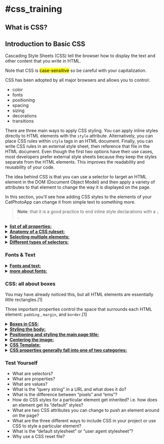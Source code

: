 # #css_training

## What is CSS?

<div class="intro-layout"><h2>Introduction to Basic CSS</h2>
<p>Cascading Style Sheets (CSS) tell the browser how to display the text and other content that you write in HTML.</p>
<p>Note that CSS is <mark>case-sensitive</mark> so be careful with your capitalization.</p>
<p>CSS has been adopted by all major browsers and allows you to control:</p>
<ul>
<li>color</li>
<li>fonts</li>
<li>positioning</li>
<li>spacing</li>
<li>sizing</li>
<li>decorations</li>
<li>transitions</li>
</ul>
<p>There are three main ways to apply CSS styling. You can apply inline styles directly to HTML elements with the <code class="language-text">style</code> attribute. Alternatively, you can place CSS rules within <code class="language-text">style</code> tags in an HTML document. Finally, you can write CSS rules in an external style sheet, then reference that file in the HTML document. Even though the first two options have their use cases, most developers prefer external style sheets because they keep the styles separate from the HTML elements. This improves the readability and reusability of your code.</p>
<p>The idea behind CSS is that you can use a selector to target an HTML element in the DOM (Document Object Model) and then apply a variety of attributes to that element to change the way it is displayed on the page.</p>
<p>In this section, you'll see how adding CSS styles to the elements of your CatPhotoApp can change it from simple text to something more.</p>

> **Note**: that it is a good practice to end inline style declarations with a `;` .
    
</div>

<details>
<summary><b><u>list of all properties:</u></b></summary>
<ul>

<li><b>color</b>:
    changes color of element.
</li>

<li><b>font-size</b>:
    change font-size of text.
</li>

<li><b>font-family</b>:
    change font of text.
</li>



> **Note**: there is 2 kinds of fonts: local system fonts & non-standard custom web fonts

> **Note**: `Google Fonts` is a free library of web fonts that you can use in your CSS by referencing the font's URL.

> **Note**: Family names are `case-sensitive` and need to be wrapped in quotes if there is a space in the name. For example, you need quotes to use the `"Open Sans"` font, but not to use the `Lobster` font.

<li><b>width</b>:
    controls an element's width. 
</li>

<li><b>border</b>:
    
  * creates borders around elements.
  * it has some properties (sub-propertise) :
      - `color`: obvio,
      - `width`: thickness of the border.
      - `style`: `solid`, `dotted`, `dashed` ..etc. 
      - `radius`: controls the radius of the conrners of a border (default: 0px).
          > **Note**: In addition to pixels, you can also specify the `border-radius` using a percentage.
      - 
</li>

> **Note**: you can apply multiple classes to an element using its `class` attribute, by separating each class name with a space.

</ul>
</details>

<details>
<summary><b><u>Anatomy of a CSS ruleset:</u></b></summary>

<img src="https://mdn.mozillademos.org/files/9461/css-declaration-small.png">

<p>
The whole structure is called a <strong>ruleset</strong>. (The term ruleset is often referred to as just rule.) Note the names of the individual parts:
</p>
<ul>
    <li><strong>Selector:</strong>
    This is the HTML element name at the start of the ruleset. It defines the element(s) to be styled (in this example, <code>&lt;p&gt;</code> elements). To style a different element, change the selector.</li>
    <li>
    <strong>Declaration:</strong>
    This is a single rule like <code>color: red;</code>. It specifies which of the element's properties you want to style.
    </li>
    <li><strong>Properties</strong>
    These are ways in which you can style an HTML element. (In this example, color is a property of the <code>&lt;p&gt;</code> elements.) In CSS, you choose which properties you want to affect in the rule.</li>
    <li><strong>Property value</strong>
    To the right of the property—after the colon—there is the property value. This chooses one out of many possible appearances for a given property. (For example, there are many <code>color</code> values in addition to <code>red</code>.)</li>
</ul>
<em>Note the other important parts of the syntax:</em>
<ul>
    <li>Apart from the selector, each ruleset must be wrapped in curly braces. (<code>{}</code>)</li>
    <li>Within each declaration, you must use a colon (<code>:</code>) to separate the property from its value or values.</li>
    <li>Within each ruleset, you must use a semicolon (<code>;</code>) to separate each declaration from the next one.</li>
</ul>

```css
p {
  color: red;
  width: 500px;
  border: 1px solid black;
}
```
</details>

<details>
<summary><b><u>Selecting multiple elements:</u></b></summary>

You can also select multiple elements and apply a single ruleset to all of them. Separate multiple selectors by commas. For example:

```css
p, li, h1 {
     color: red;
}
```

</details>

<details>
<summary><b><u>Different types of selectors:</u></b></summary>

here are many different types of selectors. The examples above use element selectors, which select all elements of a given type. But we can make more specific selections as well. Here are some of the more common types of selectors:

<table style="width:100%" border="2">
  <tr>
    <th>Selector name</th>
    <th>What does it select	</th>
    <th>Example</th>
  </tr>
  <tr>
    <td>Element selector (sometimes called a tag or type selector)</td>
    <td>All HTML elements of the specified type.</td>
    <td><code>p</code><br>
    selects <code>&lt;p&gt;</code></td>
  </tr>
  <tr>
    <td>ID selector</td>
    <td>The element on the page with the specified ID. On a given HTML page, each id value <strike>must</strike> <mark>should</mark> be unique.</td>
    <td><code>#my-id</code><br>
    selects <code>&lt;p id="my-id"&gt;</code> or <code>&lt;a id="my-id"&gt;</code></td>
  </tr>
  <tr>
    <td>Class selector</td>
    <td>The element(s) on the page with the specified class. Multiple instances of the same class can appear on a page.</td>
    <td><code>.my-class</code><br>
selects <code>&lt;p class="my-class"&gt;</code> and <code>&lt;a class="my-class"&gt;</code>
</td>
  </tr>
  <tr>
    <td>Attribute selector</td>
    <td>The element(s) on the page with the specified attribute.</td>
    <td><code>img[src]</code><br>
selects <code>&lt;img src="myimage.png"&gt;</code> but not <code>&lt;img&gt;</code</td>
  </tr>
  <tr>
    <td>Pseudo-class selector</td>
    <td>The specified element(s), but only when in the specified state. (For example, when a cursor hovers over a link.)</td>
    <td><code>a:hover</code><br>
selects <code>&lt;a&gt;</code>, but only when the mouse pointer is hovering over the link.</td>
  </tr>
</table>

There are many more selectors to discover. To learn more, see the [MDN Selectors guide](https://developer.mozilla.org/en-US/docs/Web/Guide/CSS/Getting_started/Selectors).
</details>

### Fonts & Text
<details>
<summary><b><u>Fonts and text:</u></b></summary>

There is some steps that you gotta follow in order to adjust fonts in an html doc:

<ol>
    <li>First, find the <a href="https://developer.mozilla.org/en-US/Learn/Getting_started_with_the_web/What_should_your_web_site_be_like#Font">output from Google Fonts</a> that you previously saved from What will your website look like?. Add the <code>&lt;link&gt;</code> element somewhere inside your index.html's head (anywhere between the <code>&lt;head&gt;</code> and <code>&lt;/head&gt;</code> tags). It looks something like this:</li>

```html
<link href="https://fonts.googleapis.com/css?family=Open+Sans" rel="stylesheet">
```
This code links your page to a style sheet that loads the Open Sans font family with your webpage.    
    <li>Add the following lines (shown below). The property <code>font-family</code> refers to the font(s) you want to use for text. This rule defines a global base font and font size for the whole page. Since <code>&lt;html&gt;</code> is the parent element of the whole page, all elements inside it inherit the same <code>font-size</code> and <code>font-family</code> by default.</li>

```css
html {
  font-size: 10px; /* px means "pixels": the base font size is now 10 pixels high  */
  font-family: "Open Sans", sans-serif; /* this should be the rest of the output you got from Google fonts */
}
```    
> <strong>Note</strong>: Anything in CSS  between <code>/*</code> and <code>*/</code> is a <srong>CSS comment</code>. The browser ignores comments as it renders the code. CSS comments are a way for you to write helpful notes about your code or logic.

<li>Now let's set font sizes for elements that will have text inside the HTML body (<code>&lt;h1&gt;</code>, <code>&lt;li<code>&gt;</code>, and &lt;p&gt;</code>). We'll also center the heading. Finally, let's expand the second ruleset (below) with settings for line height and letter spacing to make body content more readable.</li>

```css
h1 {
  font-size: 60px;
  text-align: center;
}

p, li {
  font-size: 16px;    
  line-height: 2;
  letter-spacing: 1px;
}
```
</ol>

</details>

<details>
<summary><u><b>more about fonts:</b></u></summary>

There are several default fonts that are available in all browsers. These generic font families include `monospace`, `serif` and `sans-serif`

When one font isn't available, you can tell the browser to "degrade" to another font.

For example, if you wanted an element to use the `Helvetica` font, but degrade to the `sans-serif` font when `Helvetica` isn't available, you will specify it as follows:

```css

p {
  font-family: Helvetica, sans-serif;
}
```

> **Note**: Generic font family names are not case-sensitive. Also, they do not need quotes because they are CSS keywords.

> **Note**: If you have the font installed on your computer, you won't see the degradation because your browser is able to find the font.

</details>

### CSS: all about boxes

You may have already noticed this, but all HTML elements are essentially little rectangles.[1]

Three important properties control the space that surrounds each HTML element: `padding`    , `margin`, and `border`.[1]

<details>
<summary><b><u>Boxes in CSS:</u></b></summary>
Something you'll notice about writing CSS: a lot of it is about boxes. This includes setting size, color, and position. Most HTML elements on your page can be thought of as boxes sitting on top of other boxes.

CSS layout is mostly based on the box model. Each box taking up space on your page has properties like:
<ul>
<li><code>padding</code>, the space around the content. In the example below, it is the space around the paragraph text.[]

controls the amount of space between the element's content and its `border`.[1]
</li>
<li><code>border</code>, the solid line that is just outside the padding.</li>
<li><code>margin</code>, the space around the outside of the border.[]

controls the amount of space between an element's `border` and surrounding elements.[1]

> **Note**: If you set an element's margin to a negative value, the element will grow larger.[1]

</li>
</ul>

<img src="https://mdn.mozillademos.org/files/9443/box-model.png">

In this section we also use:
<ul>
<li><code>width</code> (of an element).</li>
<li><code>background-color</code>, the color behind an element's content and padding.</li>
<li><code>color</code>, the color of an element's content (usually text).</li>
<li><code>text-shadow</code> sets a drop shadow on the text inside an element.</li>
<li><code>display</code> sets the display mode of an element. (keep reading to learn more)</li>
</ul>
</details>

<details>
<summary><b><u>Styling the body:</u></b></summary>

```css
body {
  width: 600px;
  margin: 0 auto;
  background-color: #FF9500;
  padding: 0 20px 20px 20px;
  border: 5px solid black;
}
```

There are several declarations for the <code>&lt;body&gt;</code> element. Let's go through these line-by-line:
<ul>
<li><code>width: 600px;</code> This forces the body to always be 600 pixels wide.</li>
<li><code>margin: 0 auto;</code> When you set two values on a property like margin or padding, the first value affects the element's top and bottom side (setting it to 0 in this case); the second value affects the left and right side. (Here, auto is a special value that divides the available horizontal space evenly between left and right). You can also use one, three, or four values, as documented in <a href="https://developer.mozilla.org/en-US/docs/Web/CSS/margin#Syntax">Margin Syntax</a>.</li>
<li><code>background-color: #FF9500;</code> This sets the element's background color. This project uses a reddish orange for the body background color, as opposed to dark blue for the <html> element. (Feel free to experiment.)</li>
<li><code>padding: 0 20px 20px 20px;</code> This sets four values for padding. The goal is to put  some space around the content. In this example, there is no padding on the top of the body, and 20 pixels on the right, bottom and left. The values set top, right, bottom, left, in that order. As with margin, you can use one, two, three, or four values, as documented in <a href="https://developer.mozilla.org/en-US/docs/Web/CSS/padding#Syntax">Padding Syntax</a>.</li>
<li><code>border: 5px solid black;</code> This sets values for the width, style and color of the border. In this case, it's a five-pixel–wide, solid black border, on all sides of the body.</li>

</ul>
</details>

<details>
<summary><b><u>Positioning and styling the main page title:</u></b></summary>

```css
h1 {
  margin: 0;
  padding: 20px 0;    
  color: #00539F;
  text-shadow: 3px 3px 1px black;
}
```

You may have noticed there's a horrible gap at the top of the body. That happens because browsers apply default styling to the <code>&lt;h1&gt;</code> element (among others). That might seem like a bad idea, but the intent is to provide basic readability for unstyled pages. To eliminate the gap, we overwrite the browser's default styling with the setting <code>margin: 0;</code>.

Next, we set the heading's top and bottom padding to 20 pixels.

Following that, we set the heading text to be the same color as the HTML background color.

Finally, text-shadow applies a shadow to the text content of the element. Its four values are:

<ul>
<li>The first pixel value sets the <strong>horizontal offset</strong> of the shadow from the text: how far it moves across.</li>
<li>The second pixel value sets the vertical offset of the shadow from the text: how far it moves down.</li>
<li>The third pixel value sets the blur radius of the shadow. A larger value produces a more fuzzy-looking shadow.</li>
<li>The fourth value sets the base color of the shadow.</li>
</ul>

Try experimenting with different values to see how it changes the appearance.


</details>

<details>
<summary><b><u>Centering the image:</u></b></summary>

```css
img {
  display: block;
  margin: 0 auto;
}
```

Next, we center the image to make it look better. We could use the margin: 0 auto trick again as we did for the body. But there are differences that require an additional setting to make the CSS work.

The &lt;body&gt; is a block element, meaning it takes up space on the page. A block element can have margin and other spacing values applied to it. In contrast, images are inline elements. It is not possible to apply margin or spacing values to inline elements. So to apply margins to the image, we must give the image block-level behavior using display: block;.

> Note: The instructions above assume that you're using an image smaller than the width set on the body. (600 pixels) If your image is larger, it will overflow the body, spilling into the rest of the page. To fix this, you can either: 1) reduce the image width using a graphics editor, or 2)  use CSS to size the image by setting the width property on the <img> element with a smaller value.

> Note: Don't be too concerned if you don't completely understand display: block; or the differences between a block element and an inline element. It will make more sense as you continue your study of CSS. You can find more information about different display values on [MDN's display reference page](https://developer.mozilla.org/en-US/docs/Web/CSS/display).

In this exercise, we have just scratched the surface of CSS. To go further, see [Learning to style HTML using CSS](https://developer.mozilla.org/en-US/Learn/CSS).

</details>

<details>
<summary><b><u>CSS Template:</u></b></summary>

```css
body {
    /* margin-padding-border */
    /* width-height */
    /* font-text */
    /* color-background */
}
```
</details>

<details>
<summary><b><u>CSS properties generally fall into one of two categories:</u></b></summary>

- <strong>Presentation</strong>: How to control things like the color of text, the fonts you want to use and the size of those fonts, how to add background colors to pages (or parts of a page), and how to add background images.<span>[2]</span>

- <strong>Layout</strong>: How to control <u>where</u> the different elements are positioned on the screen. There are several techniques that professionals use to make their pages more attractive.<span>[2]</span>
</details>

### Test Yourself

<ul>
  <li>What are selectors?</li>
  <li>What are properties?</li>
  <li>What are values?</li>
  <li>What is the “query string” in a URL and what does it do?</li>
  <li>What is the difference between “pixels” and “ems”?</li>
  <li>How do CSS styles for a particular element get inherited?  i.e. how does an element get its “default” styles?</li>
  <li>What are two CSS attributes you can change to push an element around on the page?</li>
  <li>What are the three different ways to include CSS in your project or use CSS to style a particular element?</li>
  <li>What is the “default stylesheet” or “user agent stylesheet”?</li>
  <li>Why use a CSS reset file?</li>
</ul>